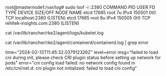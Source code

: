 

root@masternode1:/var/log# sudo lsof -i :2380
COMMAND   PID USER   FD   TYPE DEVICE SIZE/OFF NODE NAME
etcd    17685 root    7u  IPv4 150501      0t0  TCP localhost:2380 (LISTEN)
etcd    17685 root    8u  IPv4 150505      0t0  TCP rehltek-insights.com:2380 (LISTEN)



cat /var/lib/rancher/rke2/agent/logs/kubelet.log

cat /var/lib/rancher/rke2/agent/containerd/containerd.log | grep error

time="2024-02-13T11:45:32.037912326Z" level=error msg="failed to load cni during init, please check CRI plugin status before setting up network for pods" error="cni config load failed: 
no network config found in /etc/cni/net.d: cni plugin not initialized: failed to load cni config"

